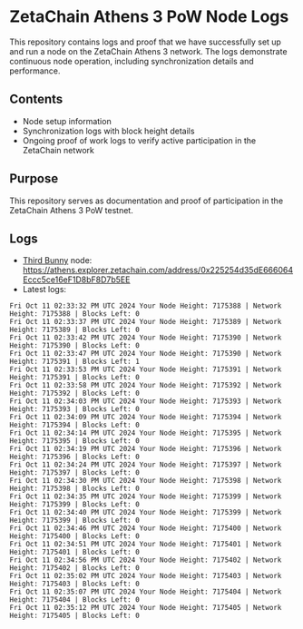 # ZetaChain Athens 3 PoW Node Logs
This repository contains logs and proof that we have successfully set up and run a node on the ZetaChain Athens 3 network. The logs demonstrate continuous node operation, including synchronization details and performance.

## Contents
- Node setup information
- Synchronization logs with block height details
- Ongoing proof of work logs to verify active participation in the ZetaChain network

## Purpose
This repository serves as documentation and proof of participation in the ZetaChain Athens 3 PoW testnet.

## Logs

- [Third Bunny](https://thirdbunny.xyz/) node: https://athens.explorer.zetachain.com/address/0x225254d35dE666064Eccc5ce16eF1D8bF8D7b5EE
- Latest logs:
```
Fri Oct 11 02:33:32 PM UTC 2024 Your Node Height: 7175388 | Network Height: 7175388 | Blocks Left: 0
Fri Oct 11 02:33:37 PM UTC 2024 Your Node Height: 7175389 | Network Height: 7175389 | Blocks Left: 0
Fri Oct 11 02:33:42 PM UTC 2024 Your Node Height: 7175390 | Network Height: 7175390 | Blocks Left: 0
Fri Oct 11 02:33:47 PM UTC 2024 Your Node Height: 7175390 | Network Height: 7175391 | Blocks Left: 1
Fri Oct 11 02:33:53 PM UTC 2024 Your Node Height: 7175391 | Network Height: 7175391 | Blocks Left: 0
Fri Oct 11 02:33:58 PM UTC 2024 Your Node Height: 7175392 | Network Height: 7175392 | Blocks Left: 0
Fri Oct 11 02:34:03 PM UTC 2024 Your Node Height: 7175393 | Network Height: 7175393 | Blocks Left: 0
Fri Oct 11 02:34:09 PM UTC 2024 Your Node Height: 7175394 | Network Height: 7175394 | Blocks Left: 0
Fri Oct 11 02:34:14 PM UTC 2024 Your Node Height: 7175395 | Network Height: 7175395 | Blocks Left: 0
Fri Oct 11 02:34:19 PM UTC 2024 Your Node Height: 7175396 | Network Height: 7175396 | Blocks Left: 0
Fri Oct 11 02:34:24 PM UTC 2024 Your Node Height: 7175397 | Network Height: 7175397 | Blocks Left: 0
Fri Oct 11 02:34:30 PM UTC 2024 Your Node Height: 7175398 | Network Height: 7175398 | Blocks Left: 0
Fri Oct 11 02:34:35 PM UTC 2024 Your Node Height: 7175399 | Network Height: 7175399 | Blocks Left: 0
Fri Oct 11 02:34:40 PM UTC 2024 Your Node Height: 7175399 | Network Height: 7175399 | Blocks Left: 0
Fri Oct 11 02:34:46 PM UTC 2024 Your Node Height: 7175400 | Network Height: 7175400 | Blocks Left: 0
Fri Oct 11 02:34:51 PM UTC 2024 Your Node Height: 7175401 | Network Height: 7175401 | Blocks Left: 0
Fri Oct 11 02:34:56 PM UTC 2024 Your Node Height: 7175402 | Network Height: 7175402 | Blocks Left: 0
Fri Oct 11 02:35:02 PM UTC 2024 Your Node Height: 7175403 | Network Height: 7175403 | Blocks Left: 0
Fri Oct 11 02:35:07 PM UTC 2024 Your Node Height: 7175404 | Network Height: 7175404 | Blocks Left: 0
Fri Oct 11 02:35:12 PM UTC 2024 Your Node Height: 7175405 | Network Height: 7175405 | Blocks Left: 0
```
